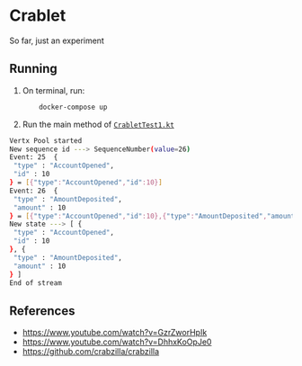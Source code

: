 # Crablet

So far, just an experiment

## Running

1. On terminal, run:
    ```bash
        docker-compose up 
    ``` 

2. Run the main method of  [`CrabletTest1.kt`](./src/main/kotlin/CrabletTest1.kt)

 ```bash
Vertx Pool started
New sequence id ---> SequenceNumber(value=26)
Event: 25  {
  "type" : "AccountOpened",
  "id" : 10
} = [{"type":"AccountOpened","id":10}]
Event: 26  {
  "type" : "AmountDeposited",
  "amount" : 10
} = [{"type":"AccountOpened","id":10},{"type":"AmountDeposited","amount":10}]
New state ---> [ {
  "type" : "AccountOpened",
  "id" : 10
}, {
  "type" : "AmountDeposited",
  "amount" : 10
} ]
End of stream
 ```

## References

* https://www.youtube.com/watch?v=GzrZworHpIk
* https://www.youtube.com/watch?v=DhhxKoOpJe0
* https://github.com/crabzilla/crabzilla